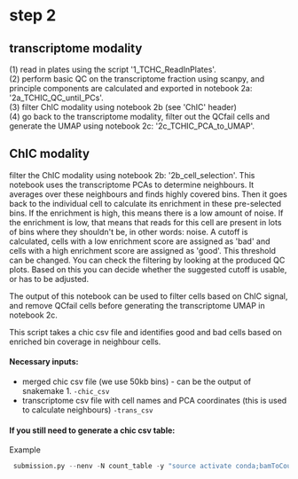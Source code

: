 # step 2

## transcriptome modality
(1) read in plates using the script '1_TCHC_ReadInPlates'. \
(2) perform basic QC on the transcriptome fraction using scanpy, and principle components are calculated and exported in notebook 2a: '2a_TCHIC_QC_until_PCs'. \
(3) filter ChIC modality using notebook 2b (see 'ChIC' header) \
(4) go back to the transcriptome modality, filter out the QCfail cells and generate the UMAP using notebook 2c: '2c_TCHIC_PCA_to_UMAP'.

## ChIC modality
filter the ChIC modality using notebook 2b: '2b_cell_selection'. This notebook uses the transcriptome PCAs to determine neighbours. It averages over these neighbours and finds highly covered bins. Then it goes back to the individual cell to calculate its enrichment in these pre-selected bins. If the enrichment is high, this means there is a low amount of noise. If the enrichment is low, that means that reads for this cell are present in lots of bins where they shouldn't be, in other words: noise. A cutoff is calculated, cells with a low enrichment score are assigned as 'bad' and cells with a high enrichment score are assigned as 'good'. This threshold can be  changed. You can check the filtering by looking at the produced QC plots. Based on this you can decide whether the suggested cutoff is usable, or has to be adjusted. 

The output of this notebook can be used to filter cells based on ChIC signal, and remove QCfail cells before generating the transcriptome UMAP in notebook 2c.

This script takes a chic csv file and identifies good and bad cells based on enriched bin coverage in neighbour cells. <br/>
#### Necessary inputs:
- merged chic csv file (we use 50kb bins) - can be the output of snakemake 1. `-chic_csv`
- transcriptome csv file with cell names and PCA coordinates (this is used to calculate neighbours) `-trans_csv`


#### If you still need to generate a chic csv table:
Example

```python
 submission.py --nenv -N count_table -y "source activate conda;bamToCountTable.py -bin 50_000 -minMQ 50 --noNames merged_bamfile.bam -sampleTags SM -joinedFeatureTags reference_name -binTag DS --r1only -o output.csv --dedup"
```


